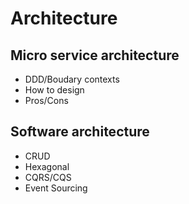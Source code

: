 # Architecture

## Micro service architecture
* DDD/Boudary contexts
* How to design
* Pros/Cons

## Software architecture
* CRUD
* Hexagonal
* CQRS/CQS
* Event Sourcing